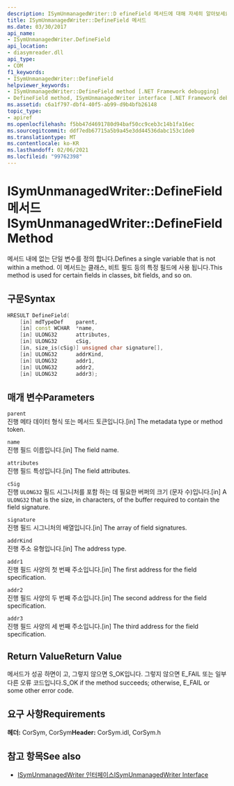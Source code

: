 ```yaml
---
description: ISymUnmanagedWriter::D efineField 메서드에 대해 자세히 알아보세요.
title: ISymUnmanagedWriter::DefineField 메서드
ms.date: 03/30/2017
api_name:
- ISymUnmanagedWriter.DefineField
api_location:
- diasymreader.dll
api_type:
- COM
f1_keywords:
- ISymUnmanagedWriter::DefineField
helpviewer_keywords:
- ISymUnmanagedWriter::DefineField method [.NET Framework debugging]
- DefineField method, ISymUnmanagedWriter interface [.NET Framework debugging]
ms.assetid: c6a1f797-dbf4-40f5-ab99-d9b4bfb26148
topic_type:
- apiref
ms.openlocfilehash: f5bb47d4691780d94baf50cc9ceb3c14b1fa16ec
ms.sourcegitcommit: ddf7edb67715a5b9a45e3dd44536dabc153c1de0
ms.translationtype: MT
ms.contentlocale: ko-KR
ms.lasthandoff: 02/06/2021
ms.locfileid: "99762398"
---
```

# <a name="isymunmanagedwriterdefinefield-method"></a><span data-ttu-id="ff553-103">ISymUnmanagedWriter::DefineField 메서드</span><span class="sxs-lookup"><span data-stu-id="ff553-103">ISymUnmanagedWriter::DefineField Method</span></span>

<span data-ttu-id="ff553-104">메서드 내에 없는 단일 변수를 정의 합니다.</span><span class="sxs-lookup"><span data-stu-id="ff553-104">Defines a single variable that is not within a method.</span></span> <span data-ttu-id="ff553-105">이 메서드는 클래스, 비트 필드 등의 특정 필드에 사용 됩니다.</span><span class="sxs-lookup"><span data-stu-id="ff553-105">This method is used for certain fields in classes, bit fields, and so on.</span></span>  
  
## <a name="syntax"></a><span data-ttu-id="ff553-106">구문</span><span class="sxs-lookup"><span data-stu-id="ff553-106">Syntax</span></span>  
  
```cpp  
HRESULT DefineField(  
    [in] mdTypeDef    parent,  
    [in] const WCHAR  *name,  
    [in] ULONG32      attributes,  
    [in] ULONG32      cSig,  
    [in, size_is(cSig)] unsigned char signature[],  
    [in] ULONG32      addrKind,  
    [in] ULONG32      addr1,  
    [in] ULONG32      addr2,  
    [in] ULONG32      addr3);  
```  
  
## <a name="parameters"></a><span data-ttu-id="ff553-107">매개 변수</span><span class="sxs-lookup"><span data-stu-id="ff553-107">Parameters</span></span>  

 `parent`  
 <span data-ttu-id="ff553-108">진행 메타 데이터 형식 또는 메서드 토큰입니다.</span><span class="sxs-lookup"><span data-stu-id="ff553-108">[in] The metadata type or method token.</span></span>  
  
 `name`  
 <span data-ttu-id="ff553-109">진행 필드 이름입니다.</span><span class="sxs-lookup"><span data-stu-id="ff553-109">[in] The field name.</span></span>  
  
 `attributes`  
 <span data-ttu-id="ff553-110">진행 필드 특성입니다.</span><span class="sxs-lookup"><span data-stu-id="ff553-110">[in] The field attributes.</span></span>  
  
 `cSig`  
 <span data-ttu-id="ff553-111">진행 `ULONG32` 필드 시그니처를 포함 하는 데 필요한 버퍼의 크기 (문자 수)입니다.</span><span class="sxs-lookup"><span data-stu-id="ff553-111">[in] A `ULONG32` that is the size, in characters, of the buffer required to contain the field signature.</span></span>  
  
 `signature`  
 <span data-ttu-id="ff553-112">진행 필드 시그니처의 배열입니다.</span><span class="sxs-lookup"><span data-stu-id="ff553-112">[in] The array of field signatures.</span></span>  
  
 `addrKind`  
 <span data-ttu-id="ff553-113">진행 주소 유형입니다.</span><span class="sxs-lookup"><span data-stu-id="ff553-113">[in] The address type.</span></span>  
  
 `addr1`  
 <span data-ttu-id="ff553-114">진행 필드 사양의 첫 번째 주소입니다.</span><span class="sxs-lookup"><span data-stu-id="ff553-114">[in] The first address for the field specification.</span></span>  
  
 `addr2`  
 <span data-ttu-id="ff553-115">진행 필드 사양의 두 번째 주소입니다.</span><span class="sxs-lookup"><span data-stu-id="ff553-115">[in] The second address for the field specification.</span></span>  
  
 `addr3`  
 <span data-ttu-id="ff553-116">진행 필드 사양의 세 번째 주소입니다.</span><span class="sxs-lookup"><span data-stu-id="ff553-116">[in] The third address for the field specification.</span></span>  
  
## <a name="return-value"></a><span data-ttu-id="ff553-117">Return Value</span><span class="sxs-lookup"><span data-stu-id="ff553-117">Return Value</span></span>  

 <span data-ttu-id="ff553-118">메서드가 성공 하면이 고, 그렇지 않으면 S_OK입니다. 그렇지 않으면 E_FAIL 또는 일부 다른 오류 코드입니다.</span><span class="sxs-lookup"><span data-stu-id="ff553-118">S_OK if the method succeeds; otherwise, E_FAIL or some other error code.</span></span>  
  
## <a name="requirements"></a><span data-ttu-id="ff553-119">요구 사항</span><span class="sxs-lookup"><span data-stu-id="ff553-119">Requirements</span></span>  

 <span data-ttu-id="ff553-120">**헤더:** CorSym, CorSym</span><span class="sxs-lookup"><span data-stu-id="ff553-120">**Header:** CorSym.idl, CorSym.h</span></span>  
  
## <a name="see-also"></a><span data-ttu-id="ff553-121">참고 항목</span><span class="sxs-lookup"><span data-stu-id="ff553-121">See also</span></span>

- [<span data-ttu-id="ff553-122">ISymUnmanagedWriter 인터페이스</span><span class="sxs-lookup"><span data-stu-id="ff553-122">ISymUnmanagedWriter Interface</span></span>](isymunmanagedwriter-interface.md)

